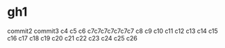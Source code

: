 # gh1
commit2
commit3
c4
c5
c6
c7c7c7c7c7c7c7
c8
c9
c10
c11
c12
c13
c14
c15
c16
c17
c18
c19
c20
c21
c22
c23
c24
c25
c26


